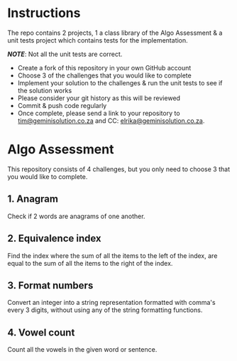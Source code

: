 # Instructions
The repo contains 2 projects, 1 a class library of the Algo Assessment & a unit tests project which contains
tests for the implementation. 

*__NOTE__*: Not all the unit tests are correct.

* Create a fork of this repository in your own GitHub account
* Choose 3 of the challenges that you would like to complete
* Implement your solution to the challenges & run the unit tests to see if the solution works
* Please consider your git history as this will be reviewed
* Commit & push code regularly
* Once complete, please send a link to your repository to tim@geminisolution.co.za and CC: elrika@geminisolution.co.za.

# Algo Assessment
This repository consists of 4 challenges, but you only need to choose 3 that you would like to complete.

## 1. Anagram
Check if 2 words are anagrams of one another.

## 2. Equivalence index
Find the index where the sum of all the items to the left of the index, are equal to the sum of all the items to the right of the index.

## 3. Format numbers
Convert an integer into a string representation formatted with comma's every 3 digits, without using
any of the string formatting functions.

## 4. Vowel count
Count all the vowels in the given word or sentence.


